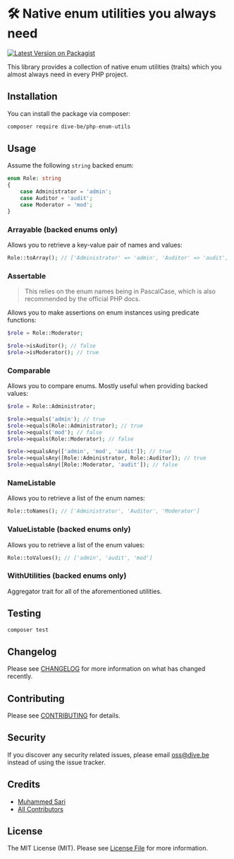 # 🛠 Native enum utilities you always need

[![Latest Version on Packagist](https://img.shields.io/packagist/v/dive-be/php-enum-utils.svg?style=flat-square)](https://packagist.org/packages/dive-be/php-enum-utils)

This library provides a collection of native enum utilities (traits) which you almost always need in every PHP project.

## Installation

You can install the package via composer:

```bash
composer require dive-be/php-enum-utils
```

## Usage

Assume the following `string` backed enum:

```php
enum Role: string
{
    case Administrator = 'admin';
    case Auditor = 'audit';
    case Moderator = 'mod';
}
```

### Arrayable (backed enums only)

Allows you to retrieve a key-value pair of names and values:

```php
Role::toArray(); // ['Administrator' => 'admin', 'Auditor' => 'audit', 'Moderator' => 'mod']
```

### Assertable

> This relies on the enum names being in PascalCase, which is also recommended by the official PHP docs.

Allows you to make assertions on enum instances using predicate functions:

```php
$role = Role::Moderator;

$role->isAuditor(); // false
$role->isModerator(); // true
```

### Comparable

Allows you to compare enums. Mostly useful when providing backed values:

```php
$role = Role::Administrator;

$role->equals('admin'); // true
$role->equals(Role::Administrator); // true
$role->equals('mod'); // false
$role->equals(Role::Moderator); // false

$role->equalsAny(['admin', 'mod', 'audit']); // true
$role->equalsAny([Role::Administrator, Role::Auditor]); // true
$role->equalsAny([Role::Moderator, 'audit']); // false
```

### NameListable

Allows you to retrieve a list of the enum names:

```php
Role::toNames(); // ['Administrator', 'Auditor', 'Moderator']
```

### ValueListable (backed enums only)

Allows you to retrieve a list of the enum values:

```php
Role::toValues(); // ['admin', 'audit', 'mod']
```

### WithUtilities (backed enums only)

Aggregator trait for all of the aforementioned utilities.

## Testing

```bash
composer test
```

## Changelog

Please see [CHANGELOG](CHANGELOG.md) for more information on what has changed recently.

## Contributing

Please see [CONTRIBUTING](CONTRIBUTING.md) for details.

## Security

If you discover any security related issues, please email oss@dive.be instead of using the issue tracker.

## Credits

- [Muhammed Sari](https://github.com/mabdullahsari)
- [All Contributors](../../contributors)

## License

The MIT License (MIT). Please see [License File](LICENSE.md) for more information.

